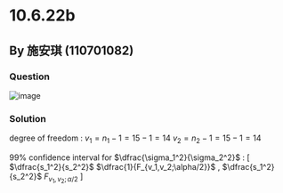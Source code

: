 # 10.6.22b

## By 施安琪 (110701082)

### Question
![image](https://github.com/HWTeng-Course/202402-Statistics/assets/162141633/f2366ba8-123a-4ab3-a1fb-a6fd7a92d6ec)

### Solution
degree of freedom :
$v_1 = n_1 - 1 = 15 -1 = 14$
$v_2 = n_2 - 1 = 15 -1 = 14$

99% confidence interval for $\dfrac{\sigma_1^2}{\sigma_2^2}$ :
[ $\dfrac{s_1^2}{s_2^2}$ $\dfrac{1}{F_{v_1,v_2;\alpha/2}}$ , $\dfrac{s_1^2}{s_2^2}$ $F_{v_1,v_2;\alpha/2}$ ]
